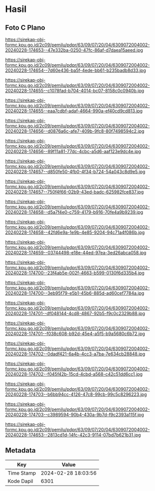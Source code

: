 # Hasil

## Foto C Plano

https://sirekap-obj-formc.kpu.go.id/2c09/pemilu/pdpr/63/09/07/20/04/6309072004002-20240228-174653--47e332ba-0250-47fc-86af-d7daea15aeed.jpg

https://sirekap-obj-formc.kpu.go.id/2c09/pemilu/pdpr/63/09/07/20/04/6309072004002-20240228-174654--7d60e436-ba5f-4ede-bb61-b235badb8d33.jpg

https://sirekap-obj-formc.kpu.go.id/2c09/pemilu/pdpr/63/09/07/20/04/6309072004002-20240228-174655--c1078fad-b704-4014-bc07-8158c0c0940b.jpg

https://sirekap-obj-formc.kpu.go.id/2c09/pemilu/pdpr/63/09/07/20/04/6309072004002-20240228-174655--eaa7cdbf-adaf-4664-990a-ef40cd9cd813.jpg

https://sirekap-obj-formc.kpu.go.id/2c09/pemilu/pdpr/63/09/07/20/04/6309072004002-20240228-174656--d0876a6c-afe7-409b-9fc8-80f7498594c2.jpg

https://sirekap-obj-formc.kpu.go.id/2c09/pemilu/pdpr/63/09/07/20/04/6309072004002-20240228-174656--89f11a81-77dc-4cbc-a5d6-aaf123e9dc4e.jpg

https://sirekap-obj-formc.kpu.go.id/2c09/pemilu/pdpr/63/09/07/20/04/6309072004002-20240228-174657--d850fe50-4fb0-4f34-b724-54a043c8d9e5.jpg

https://sirekap-obj-formc.kpu.go.id/2c09/pemilu/pdpr/63/09/07/20/04/6309072004002-20240228-174657--750f4f66-02b9-43ed-badc-625982fce837.jpg

https://sirekap-obj-formc.kpu.go.id/2c09/pemilu/pdpr/63/09/07/20/04/6309072004002-20240228-174658--d5a7f4e0-c759-4179-b916-70fe4a9b9239.jpg

https://sirekap-obj-formc.kpu.go.id/2c09/pemilu/pdpr/63/09/07/20/04/6309072004002-20240228-174658--42fd6e9a-1e9b-4e85-9204-94c71a4f086b.jpg

https://sirekap-obj-formc.kpu.go.id/2c09/pemilu/pdpr/63/09/07/20/04/6309072004002-20240228-174659--03744498-e18e-44ed-97ea-3ed26abca058.jpg

https://sirekap-obj-formc.kpu.go.id/2c09/pemilu/pdpr/63/09/07/20/04/6309072004002-20240228-174700--23f4ab5e-002f-4663-b599-0130f6d335b4.jpg

https://sirekap-obj-formc.kpu.go.id/2c09/pemilu/pdpr/63/09/07/20/04/6309072004002-20240228-174700--3eb95f79-e5b1-45b6-885d-ad60cef7784a.jpg

https://sirekap-obj-formc.kpu.go.id/2c09/pemilu/pdpr/63/09/07/20/04/6309072004002-20240228-174701--df048144-4cd8-4867-92b5-f9c0c2329b88.jpg

https://sirekap-obj-formc.kpu.go.id/2c09/pemilu/pdpr/63/09/07/20/04/6309072004002-20240228-174701--f038c608-b92d-45e4-a5f5-b9a5680c6b72.jpg

https://sirekap-obj-formc.kpu.go.id/2c09/pemilu/pdpr/63/09/07/20/04/6309072004002-20240228-174702--0dadf421-6a4b-4cc3-a7ba-7e634cb28848.jpg

https://sirekap-obj-formc.kpu.go.id/2c09/pemilu/pdpr/63/09/07/20/04/6309072004002-20240228-174702--f045f42b-15cd-4cbd-a568-c42c51dd6cc1.jpg

https://sirekap-obj-formc.kpu.go.id/2c09/pemilu/pdpr/63/09/07/20/04/6309072004002-20240228-174703--b6bb94cc-4126-47c8-99cb-99c5c8296223.jpg

https://sirekap-obj-formc.kpu.go.id/2c09/pemilu/pdpr/63/09/07/20/04/6309072004002-20240228-174703--c3989594-90b4-430a-9b7d-f9c2393a115f.jpg

https://sirekap-obj-formc.kpu.go.id/2c09/pemilu/pdpr/63/09/07/20/04/6309072004002-20240228-174653--2813cd1d-14fc-42c3-9114-07bd7b621b31.jpg


## Metadata

| Key        | Value               |
| ---------- | ------------------- |
| Time Stamp | 2024-02-28 18:03:56 |
| Kode Dapil | 6301                |



